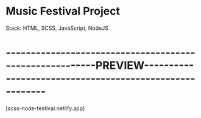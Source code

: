# Music Festival Project 

 Stack: HTML, SCSS, JavaScript, NodeJS

# --------------------------------------------------------PREVIEW--------------------------------------------------------

 [scss-node-festival.netlify.app]

